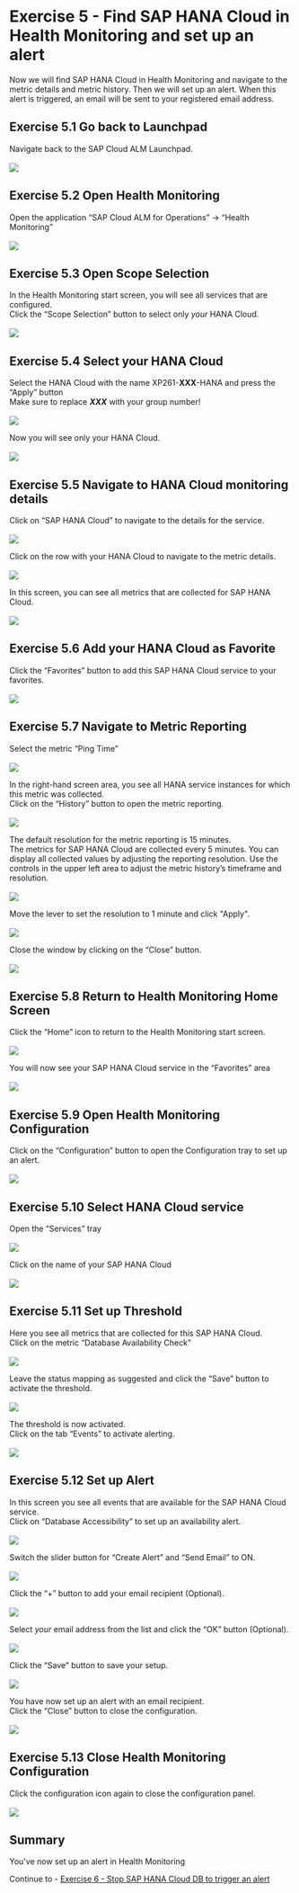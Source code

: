 # Exercise 5 - Find SAP HANA Cloud in Health Monitoring and set up an alert

Now we will find SAP HANA Cloud in Health Monitoring and navigate to the metric details and metric history. Then we will set up an alert. When this alert is triggered, an email will be sent to your registered email address.

## Exercise 5.1 Go back to Launchpad

Navigate back to the SAP Cloud ALM Launchpad.  
<br>![](/exercises/ex5/images/Ex5_1.png)

## Exercise 5.2 Open Health Monitoring

Open the application “SAP Cloud ALM for Operations” → “Health Monitoring”  
<br>![](/exercises/ex5/images/Ex5_2.png)

## Exercise 5.3 Open Scope Selection

In the Health Monitoring start screen, you will see all services that are configured.  
Click the “Scope Selection” button to select only _your_ HANA Cloud.  
<br>![](/exercises/ex5/images/Ex5_3.png)

## Exercise 5.4 Select your HANA Cloud

Select the HANA Cloud with the name XP261-**XXX**-HANA and press the “Apply” button  
Make sure to replace _**XXX**_ with your group number!  
<br>![](/exercises/ex5/images/Ex5_4.png)

Now you will see only your HANA Cloud.  
<br>![](/exercises/ex5/images/Ex5_5.png)

## Exercise 5.5 Navigate to HANA Cloud monitoring details

Click on “SAP HANA Cloud” to navigate to the details for the service.  
<br>![](/exercises/ex5/images/Ex5_6.png)

Click on the row with your HANA Cloud to navigate to the metric details.  
<br>![](/exercises/ex5/images/Ex5_7.png)

In this screen, you can see all metrics that are collected for SAP HANA Cloud.  
<br>![](/exercises/ex5/images/Ex5_8.png)

## Exercise 5.6 Add your HANA Cloud as Favorite

Click the “Favorites” button to add this SAP HANA Cloud service to your favorites.  
<br>![](/exercises/ex5/images/Ex5_9.png)

## Exercise 5.7 Navigate to Metric Reporting

Select the metric “Ping Time”  
<br>![](/exercises/ex5/images/Ex5_10.png)

In the right-hand screen area, you see all HANA service instances for which this metric was collected.  
Click on the “History” button to open the metric reporting.  
<br>![](/exercises/ex5/images/Ex5_11.png)

The default resolution for the metric reporting is 15 minutes.  
The metrics for SAP HANA Cloud are collected every 5 minutes. You can display all collected values by adjusting the reporting resolution.
Use the controls in the upper left area to adjust the metric history’s timeframe and resolution.  
<br>![](/exercises/ex5/images/Ex5_12.png)

Move the lever to set the resolution to 1 minute and click "Apply".  
<br>![](/exercises/ex5/images/Ex5_12a.png)

Close the window by clicking on the “Close” button.  
<br>![](/exercises/ex5/images/Ex5_13.png)

## Exercise 5.8 Return to Health Monitoring Home Screen

Click the “Home” icon to return to the Health Monitoring start screen.   
<br>![](/exercises/ex5/images/Ex5_14.png)

You will now see your SAP HANA Cloud service in the “Favorites” area  
<br>![](/exercises/ex5/images/Ex5_15.png)

## Exercise 5.9 Open Health Monitoring Configuration

Click on the “Configuration” button to open the Configuration tray to set up an alert.  
<br>![](/exercises/ex5/images/Ex5_16.png)

## Exercise 5.10 Select HANA Cloud service

Open the “Services” tray  
<br>![](/exercises/ex5/images/Ex5_17.png)

Click on the name of your SAP HANA Cloud  
<br>![](/exercises/ex5/images/Ex5_18.png)

## Exercise 5.11 Set up Threshold

Here you see all metrics that are collected for this SAP HANA Cloud.  
Click on the metric “Database Availability Check”  
<br>![](/exercises/ex5/images/Ex5_19.png)

Leave the status mapping as suggested and click the “Save” button to activate the threshold.  
<br>![](/exercises/ex5/images/Ex5_20.png)

The threshold is now activated.  
Click on the tab “Events” to activate alerting.  
<br>![](/exercises/ex5/images/Ex5_21.png)

## Exercise 5.12 Set up Alert

In this screen you see all events that are available for the SAP HANA Cloud service.  
Click on “Database Accessibility” to set up an availability alert.  
<br>![](/exercises/ex5/images/Ex5_22.png)

Switch the slider button for “Create Alert” and “Send Email” to ON.  
<br>![](/exercises/ex5/images/Ex5_23.png)

Click the “+” button to add your email recipient (Optional).  
<br>![](/exercises/ex5/images/Ex5_24.png)

Select _your_ email address from the list and click the “OK” button (Optional).  
<br>![](/exercises/ex5/images/Ex5_25.png)

Click the “Save” button to save your setup.  
<br>![](/exercises/ex5/images/Ex5_26.png)

You have now set up an alert with an email recipient.  
Click the “Close” button to close the configuration.  
<br>![](/exercises/ex5/images/Ex5_27.png)

## Exercise 5.13 Close Health Monitoring Configuration

Click the configuration icon again to close the configuration panel.  
<br>![](/exercises/ex5/images/Ex5_28.png)

## Summary

You've now set up an alert in Health Monitoring

Continue to - [Exercise 6 -	Stop SAP HANA Cloud DB to trigger an alert ](../ex6/README.md)

